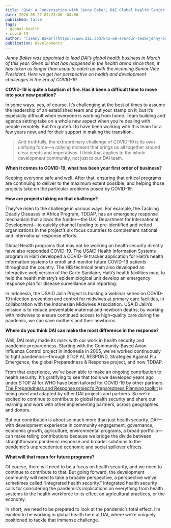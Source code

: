 ```yaml
---
title: 'Q&A: A Conversation with Jenny Baker, DAI Global Health Senior Vice President'
date: 2020-05-27 07:23:00 -04:00
published: false
tags:
- global-health
- covid-19
author: "[Jenny Baker](https://www.dai.com/who-we-are/our-team/jenny-baker)"
publication: Developments
---
```


*Jenny Baker was appointed to lead DAI’s global health business in March of this year. Given all that has happened in the health arena since then, it has taken us longer than usual to catch up with the incoming Senior Vice President. Here we get her perspective on health and development challenges in the era of COVID-19.*



**COVID-19 is quite a baptism of fire. Has it been a difficult time to move into your new position?**

In some ways, yes, of course. It’s challenging at the best of times to assume the leadership of an established team and put your stamp on it, but it’s especially difficult when everyone is working from home. Team building and agenda setting take on a whole new aspect when you’re dealing with people remotely. But I’m grateful to have been working with this team for a few years now, and for their support in making the transition.

> And truthfully, the extraordinary challenge of COVID-19 is its own unifying force—a rallying moment that brings us all together around clear needs and imperatives. I think that applies to the whole development community, not just to our DAI team.

**When it comes to COVID-19, what has been your first order of business?**

Keeping everyone safe and well. After that, ensuring that critical programs are continuing to deliver to the maximum extent possible, and helping those projects take on the particular problems posed by COVID-19.

**How are projects taking on that challenge?**

They’ve risen to the challenge in various ways. For example, the Tackling Deadly Diseases in Africa Program, TDDAP, has an emergency response mechanism that allows the funder—the U.K. Department for International Development—to quickly channel funding to pre-identified and vetted organizations in the project’s six focus countries to complement national and international response efforts.

Global Health programs that may not be working on health security directly have also responded COVID-19. The USAID Health Information Systems program in Haiti developed a COVID-19 tracker application for Haiti’s health information systems to enroll and monitor future COVID-19 patients throughout the country. The HIS technical team also developed an interactive web version of the Carte Sanitaire, Haiti’s health facilities map, to help the health ministry’s epidemiological unit develop an emergency response plan for disease surveillance and reporting.

In Indonesia, the USAID Jalin Project is hosting a webinar series on COVID-19 infection prevention and control for midwives at primary care facilities, in collaboration with the Indonesian Midwives Association. USAID Jalin’s mission is to reduce preventable maternal and newborn deaths; by working with midwives to ensure continued access to high-quality care during the pandemic, we can save mothers and their newborns. 

**Where do you think DAI can make the most difference in the response?**

Well, DAI really made its mark with our work in health security and pandemic preparedness. Starting with the Community-Based Avian Influenza Control project in Indonesia in 2005, we’ve worked continuously to fight pandemics—through STOP AI, RESPOND, Strategies Against Flu Emergence, the global Preparedness & Response project, and now TDDAP. 

From that experience, we’ve been able to make an ongoing contribution to health security. It’s gratifying to see that tools we developed years ago under STOP AI for WHO have been tailored for COVID-19 by other partners. [The Preparedness and Response project’s Preparedness Planning toolkit](https://s3.amazonaws.com/one-health-app/static/docs/toolkits/Preparedness_and_Response_Toolkit/Preparedness_and_Response_Toolkit_complete.pdf) is being used and adapted by other DAI projects and partners. So we’re excited to continue to contribute to global health security and share our learning and work with other implementing partners, across geographies and donors.

But our contribution is about so much more than just health security. DAI—with development experience in community engagement, governance, economic growth, agriculture, environmental programs, a broad portfolio—can make telling contributions because we bridge the divide between straightforward pandemic response and broader solutions to the pandemic’s unprecedented economic and social spillover effects.

**What will that mean for future programs?**

Of course, there will need to be a focus on health security, and we need to continue to contribute to that. But going forward, the development community will need to take a broader perspective, a perspective we’ve sometimes called “integrated health security.” Integrated health security calls for considering the pandemic’s implications on everything from health systems to the health workforce to its effect on agricultural practices, or the economy.

In short, we need to be prepared to look at the pandemic’s total effect. I’m excited to be working in global health here at DAI, where we’re uniquely positioned to tackle that immense challenge.
